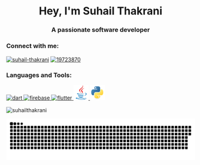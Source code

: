 <h1 align="center">Hey, I'm Suhail Thakrani</h1>
<h3 align="center">A passionate software developer</h3>

<!-- <p align="left"> <img src="https://komarev.com/ghpvc/?username=suhailthakrani&label=Profile%20views&color=0e75b6&style=flat" alt="suhailthakrani" /> </p>

<p align="left"> <a href="https://github.com/ryo-ma/suhailthakrani"><img src="https://github-profile-trophy.vercel.app/?username=suhailthakrani" alt="suhailthakrani" /></a> </p> -->

<h3 align="left">Connect with me:</h3>
<p align="left">
<a href="[linkedin.com/in/suhail-thakrani](https://www.linkedin.com/in/suhail-thakrani/)" target="blank"><img align="center" src="https://raw.githubusercontent.com/rahuldkjain/github-profile-readme-generator/master/src/images/icons/Social/linked-in-alt.svg" alt="suhail-thakrani" height="30" width="40" /></a>
<a href="https://stackoverflow.com/users/19723870" target="blank"><img align="center" src="https://raw.githubusercontent.com/rahuldkjain/github-profile-readme-generator/master/src/images/icons/Social/stack-overflow.svg" alt="19723870" height="30" width="40" /></a>
<!-- <a href="https://www.youtube.com/c/suhail" target="blank"><img align="center" src="https://raw.githubusercontent.com/rahuldkjain/github-profile-readme-generator/master/src/images/icons/Social/youtube.svg" alt="code senpaiii" height="30" width="40" /></a> -->
<!-- <a href="https://www.hackerrank.com/suhail" target="blank"><img align="center" src="https://raw.githubusercontent.com/rahuldkjain/github-profile-readme-generator/master/src/images/icons/Social/hackerrank.svg" alt="suhailthakrani" height="30" width="40" /></a> -->
<!-- <a href="https://www.leetcode.com/suhail" target="blank"><img align="center" src="https://raw.githubusercontent.com/rahuldkjain/github-profile-readme-generator/master/src/images/icons/Social/leet-code.svg" alt="suhailthakrani" height="30" width="40" /></a> -->
</p> 

<h3 align="left">Languages and Tools:</h3>
<p align="left"> 
  <a href="https://dart.dev" target="_blank" rel="noreferrer"> <img src="https://www.vectorlogo.zone/logos/dartlang/dartlang-icon.svg" alt="dart" width="40" height="40"/> </a> <a href="https://firebase.google.com/" target="_blank" rel="noreferrer"> <img src="https://www.vectorlogo.zone/logos/firebase/firebase-icon.svg" alt="firebase" width="40" height="40"/> </a> <a href="https://flutter.dev" target="_blank" rel="noreferrer"> <img src="https://www.vectorlogo.zone/logos/flutterio/flutterio-icon.svg" alt="flutter" width="40" height="40"/> </a> </a> <a href="https://www.java.com" target="_blank" rel="noreferrer"> <img src="https://raw.githubusercontent.com/devicons/devicon/master/icons/java/java-original.svg" alt="java" width="40" height="40"/> </a> <a href="https://www.python.org" target="_blank" rel="noreferrer"> <img src="https://raw.githubusercontent.com/devicons/devicon/master/icons/python/python-original.svg" alt="python" width="40" height="40"/> </a>  </p>

<!-- <p><img align="left" src="https://github-readme-stats-git-masterrstaa-rickstaa.vercel.app/api?suhailthakrani=adityaseth777&&show_icons=true&theme=dark" alt="suhailthakrani" /></p> -->

<!-- <p>&nbsp;<img align="center" src="https://github-readme-stats.vercel.app/api?username=suhailthakrani&show_icons=true&locale=en&theme=tokyonight&hide_border=true&bg_color=1F222E" alt="suhailthakrani" /></p> -->

<p><img align="center" src="https://github-readme-streak-stats.herokuapp.com/?user=suhailthakrani&theme=gotham&hide_border=true&fire=C77800&ring=DD910B&background=1F222E" alt="suhailthakrani" /></p>

![Snake animation](https://github.com/suhailthakrani/suhailthakrani/blob/main/github-snake.svg)
